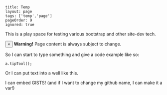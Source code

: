 ```
title: Temp
layout: page
tags: ['temp','page']
pageOrder: 9
ignored: true
``` 

This is a play space for testing various bootstrap and other site-dev tech.

<div class="alert">
  <button type="button" class="close" data-dismiss="alert">&times;</button>
  <strong>Warning!</strong> Page content is always subject to change.
</div>

So I can start to type something and give a code example like so:

	a.tipTool();


<div class="well">
Or I can put text into a well like this.
</div>

I can embed GISTS! (and if I want to change my github name, I can make it a var!)

<script src="https://gist.github.com/ironstorm/6365868.js"></script>